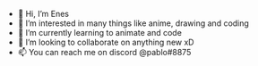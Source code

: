 - 👋 Hi, I’m Enes
- 👀 I’m interested in many things like anime, drawing and coding
- 🌱 I’m currently learning to animate and code
- 💞️ I’m looking to collaborate on anything new xD
- 📫 You can reach me on discord @pablo#8875

<!---
SenitiDH/SenitiDH is a ✨ special ✨ repository because its `README.md` (this file) appears on your GitHub profile.
You can click the Preview link to take a look at your changes.
--->

